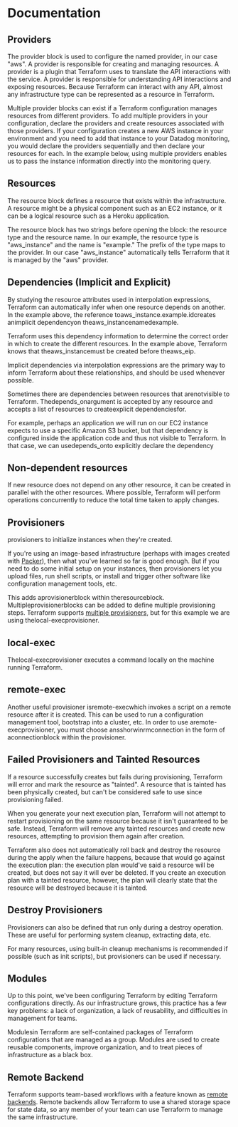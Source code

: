 # Documentation

## Providers

The provider block is used to configure the named provider, in our case "aws". A provider is responsible for creating and managing resources. A provider is a plugin that Terraform uses to translate the API interactions with the service. A provider is responsible for understanding API interactions and exposing resources. Because Terraform can interact with any API, almost any infrastructure type can be represented as a resource in Terraform.

Multiple provider blocks can exist if a Terraform configuration manages resources from different providers. To add multiple providers in your configuration, declare the providers and create resources associated with those providers. If your configuration creates a new AWS instance in your environment and you need to add that instance to your Datadog monitoring, you would declare the providers sequentially and then declare your resources for each. In the example below, using multiple providers enables us to pass the instance information directly into the monitoring query.

## Resources

The resource block defines a resource that exists within the infrastructure. A resource might be a physical component such as an EC2 instance, or it can be a logical resource such as a Heroku application.

The resource block has two strings before opening the block: the resource type and the resource name. In our example, the resource type is "aws_instance" and the name is "example." The prefix of the type maps to the provider. In our case "aws_instance" automatically tells Terraform that it is managed by the "aws" provider.

## Dependencies (Implicit and Explicit)

By studying the resource attributes used in interpolation expressions, Terraform can automatically infer when one resource depends on another. In the example above, the reference toaws_instance.example.idcreates animplicit dependencyon theaws_instancenamedexample.

Terraform uses this dependency information to determine the correct order in which to create the different resources. In the example above, Terraform knows that theaws_instancemust be created before theaws_eip.

Implicit dependencies via interpolation expressions are the primary way to inform Terraform about these relationships, and should be used whenever possible.

Sometimes there are dependencies between resources that arenotvisible to Terraform. Thedepends_onargument is accepted by any resource and accepts a list of resources to createexplicit dependenciesfor.

For example, perhaps an application we will run on our EC2 instance expects to use a specific Amazon S3 bucket, but that dependency is configured inside the application code and thus not visible to Terraform. In that case, we can usedepends_onto explicitly declare the dependency

## Non-dependent resources

If new resource does not depend on any other resource, it can be created in parallel with the other resources. Where possible, Terraform will perform operations concurrently to reduce the total time taken to apply changes.

## Provisioners

provisioners to initialize instances when they're created.

If you're using an image-based infrastructure (perhaps with images created with [Packer](https://www.packer.io/)), then what you've learned so far is good enough. But if you need to do some initial setup on your instances, then provisioners let you upload files, run shell scripts, or install and trigger other software like configuration management tools, etc.

This adds aprovisionerblock within theresourceblock. Multipleprovisionerblocks can be added to define multiple provisioning steps. Terraform supports [multiple provisioners](https://www.terraform.io/docs/provisioners/index.html), but for this example we are using thelocal-execprovisioner.

## local-exec

Thelocal-execprovisioner executes a command locally on the machine running Terraform.

## remote-exec

Another useful provisioner isremote-execwhich invokes a script on a remote resource after it is created. This can be used to run a configuration management tool, bootstrap into a cluster, etc. In order to use aremote-execprovisioner, you must choose ansshorwinrmconnection in the form of aconnectionblock within the provisioner.

## Failed Provisioners and Tainted Resources

If a resource successfully creates but fails during provisioning, Terraform will error and mark the resource as "tainted". A resource that is tainted has been physically created, but can't be considered safe to use since provisioning failed.

When you generate your next execution plan, Terraform will not attempt to restart provisioning on the same resource because it isn't guaranteed to be safe. Instead, Terraform will remove any tainted resources and create new resources, attempting to provision them again after creation.

Terraform also does not automatically roll back and destroy the resource during the apply when the failure happens, because that would go against the execution plan: the execution plan would've said a resource will be created, but does not say it will ever be deleted. If you create an execution plan with a tainted resource, however, the plan will clearly state that the resource will be destroyed because it is tainted.

## Destroy Provisioners

Provisioners can also be defined that run only during a destroy operation. These are useful for performing system cleanup, extracting data, etc.

For many resources, using built-in cleanup mechanisms is recommended if possible (such as init scripts), but provisioners can be used if necessary.

## Modules

Up to this point, we've been configuring Terraform by editing Terraform configurations directly. As our infrastructure grows, this practice has a few key problems: a lack of organization, a lack of reusability, and difficulties in management for teams.

Modulesin Terraform are self-contained packages of Terraform configurations that are managed as a group. Modules are used to create reusable components, improve organization, and to treat pieces of infrastructure as a black box.

## Remote Backend

Terraform supports team-based workflows with a feature known as [remote backends](https://www.terraform.io/docs/backends/index.html). Remote backends allow Terraform to use a shared storage space for state data, so any member of your team can use Terraform to manage the same infrastructure.
